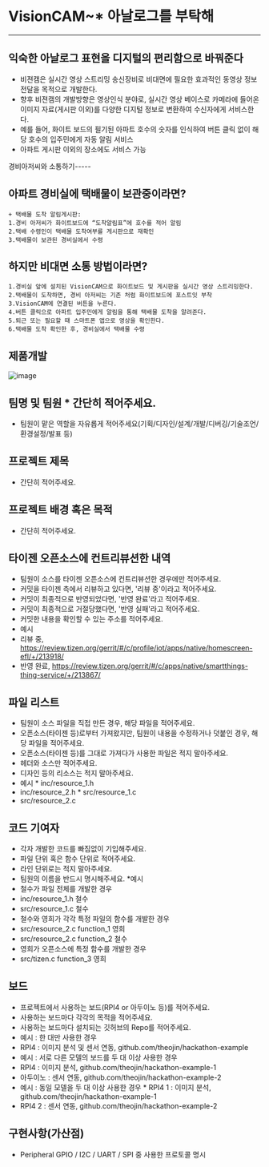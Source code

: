 # VisionCAM~* 아날로그를 부탁해
---
## 익숙한 아날로그 표현을 디지털의 편리함으로 바꿔준다
* 비젼캠은 실시간 영상 스트리밍 송신장비로 비대면에 필요한 효과적인 동영상 정보전달을 목적으로 개발한다. 
* 향후 비젼캠의 개발방향은 영상인식 분야로, 실시간 영상 베이스로 카메라에 들어온 이미지 자료(게시판 이외)를 다양한 디지털 정보로 변환하여 수신자에게 서비스한다.
* 예를 들어, 화이트 보드의 필기된 아파트 호수의 숫자를 인식하여 버튼 클릭 없이 해당 호수의 입주민에게 자동 알림 서비스
* 아파트 게시판 이외의 장소에도 서비스 가능


경비아저씨와 소통하기-----
  ## 아파트 경비실에 택배물이 보관중이라면?
    + 택배물 도착 알림게시판:
    1.경비 아저씨가 화이트보드에 “도착알림표”에 호수를 적어 알림
    2.택배 수령인이 택배물 도착여부를 게시판으로 재확인
    3.택배물이 보관된 경비실에서 수령
  ## 하지만 비대면 소통 방법이라면?
    1.경비실 앞에 설치된 VisionCAM으로 화이트보드 및 게시판을 실시간 영상 스트리밍한다.
    2.택배물이 도착하면, 경비 아저씨는 기존 처럼 화이트보드에 포스트잇 부착
    3.VisionCAM에 연결된 버튼을 누른다.
    4.버튼 클릭으로 아파트 입주민에게 알림을 통해 택배물 도착을 알려준다.
    5.퇴근 또는 필요할 때 스마트폰 앱으로 영상을 확인한다.
    6.택배물 도착 확인한 후, 경비실에서 택배물 수령
  ## 제품개발
  ![image](https://user-images.githubusercontent.com/45555456/92301782-7fbbab00-efa1-11ea-9868-3394877db835.png)
  
## 팀명 및 팀원 * 간단히 적어주세요. 
* 팀원이 맡은 역할을 자유롭게 적어주세요(기획/디자인/설계/개발/디버깅/기술조언/환경설정/발표 등) 
## 프로젝트 제목 
* 간단히 적어주세요. 
## 프로젝트 배경 혹은 목적 
* 간단히 적어주세요. 
## 타이젠 오픈소스에 컨트리뷰션한 내역 
* 팀원이 소스를 타이젠 오픈소스에 컨트리뷰션한 경우에만 적어주세요. 
* 커밋을 타이젠 측에서 리뷰하고 있다면, '리뷰 중'이라고 적어주세요. 
* 커밋이 최종적으로 반영되었다면, '반영 완료'라고 적어주세요. 
* 커밋이 최종적으로 거절당했다면, '반영 실패'라고 적어주세요. 
* 커밋한 내용을 확인할 수 있는 주소를 적어주세요. 
* 예시 
* 리뷰 중, https://review.tizen.org/gerrit/#/c/profile/iot/apps/native/homescreen-efl/+/213918/ 
* 반영 완료, https://review.tizen.org/gerrit/#/c/apps/native/smartthings-thing-service/+/213867/ 
## 파일 리스트 
* 팀원이 소스 파일을 직접 만든 경우, 해당 파일을 적어주세요. 
* 오픈소스(타이젠 등)로부터 가져왔지만, 팀원이 내용을 수정하거나 덧붙인 경우, 해당 파일을 적어주세요. 
* 오픈소스(타이젠 등)를 그대로 가져다가 사용한 파일은 적지 말아주세요. 
* 헤더와 소스만 적어주세요. 
* 디자인 등의 리소스는 적지 말아주세요. 
* 예시 * inc/resource_1.h 
* inc/resource_2.h * src/resource_1.c 
* src/resource_2.c 
## 코드 기여자 
* 각자 개발한 코드를 빠짐없이 기입해주세요. 
* 파일 단위 혹은 함수 단위로 적어주세요. 
* 라인 단위로는 적지 말아주세요. 
* 팀원의 이름을 반드시 명시해주세요. 
*예시 
* 철수가 파일 전체를 개발한 경우 
* inc/resource_1.h 철수 
* src/resource_1.c 철수 
* 철수와 영희가 각각 특정 파일의 함수를 개발한 경우 
* src/resource_2.c function_1 영희 
* src/resource_2.c function_2 철수 
* 영희가 오픈소스에 특정 함수를 개발한 경우 
* src/tizen.c function_3 영희 
## 보드 
* 프로젝트에서 사용하는 보드(RPI4 or 아두이노 등)를 적어주세요. 
* 사용하는 보드마다 각각의 목적을 적어주세요. 
* 사용하는 보드마다 설치되는 깃허브의 Repo를 적어주세요. 
* 예시 : 한 대만 사용한 경우 
* RPI4 : 이미지 분석 및 센서 연동, github.com/theojin/hackathon-example 
* 예시 : 서로 다른 모델의 보드를 두 대 이상 사용한 경우 
* RPI4 : 이미지 분석, github.com/theojin/hackathon-example-1 
* 아두이노 : 센서 연동, github.com/theojin/hackathon-example-2 
* 예시 : 동일 모델을 두 대 이상 사용한 경우 * RPI4 1 : 이미지 분석, github.com/theojin/hackathon-example-1 
* RPI4 2 : 센서 연동, github.com/theojin/hackathon-example-2 
## 구현사항(가산점) 
* Peripheral GPIO / I2C / UART / SPI 중 사용한 프로토콜 명시

